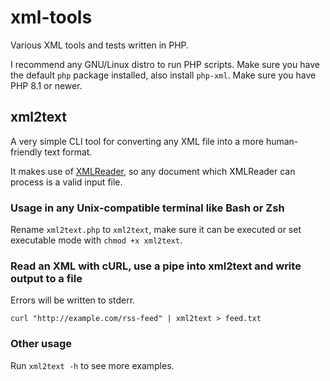 # xml-tools
Various XML tools and tests written in PHP.

I recommend any GNU/Linux distro to run PHP scripts. Make sure you have the default `php` package installed, also install `php-xml`. Make sure you have PHP 8.1 or newer.

## xml2text
A very simple CLI tool for converting any XML file into a more human-friendly text format.

It makes use of [XMLReader](http://docs.php.net/manual/en/book.xmlreader.php), so any document which XMLReader can process is a valid input file.

### Usage in any Unix-compatible terminal like Bash or Zsh
Rename `xml2text.php` to `xml2text`, make sure it can be executed or set executable mode with `chmod +x xml2text`.

### Read an XML with cURL, use a pipe into xml2text and write output to a file
Errors will be written to stderr.

`curl "http://example.com/rss-feed" | xml2text > feed.txt`

### Other usage
Run `xml2text -h` to see more examples.
